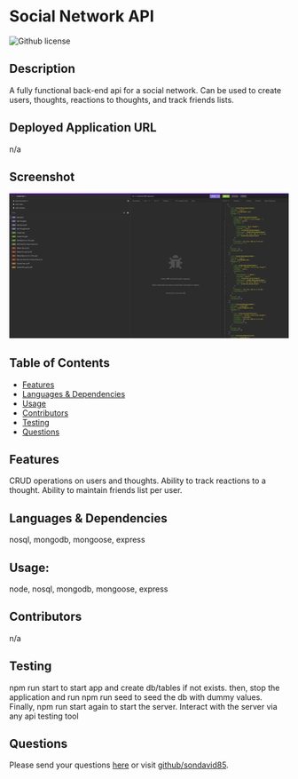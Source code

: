 # Social Network API 
  ![Github license](https://img.shields.io/badge/license--blue.svg)
  ## Description
  A fully functional back-end api for a social network. Can be used to create users, thoughts, reactions to thoughts, and track friends lists.
  ## Deployed Application URL
  n/a
  ## Screenshot
  ![alt-text](./dist/screenshot.jpeg)
  ## Table of Contents
  * [Features](#features)
  * [Languages & Dependencies](#languagesanddependencies)
  * [Usage](#Usage)
  * [Contributors](#contributors)
  * [Testing](#testing)
  * [Questions](#questions)
  ## Features
  CRUD operations on users and thoughts. Ability to track reactions to a thought. Ability to maintain friends list per user.
  ## Languages & Dependencies
  nosql, mongodb, mongoose, express
  ## Usage:
  node, nosql, mongodb, mongoose, express
  ## Contributors
  n/a
  ## Testing
  npm run start to start app and create db/tables if not exists. then, stop the application and run npm run seed to seed the db with dummy values. Finally, npm run start again to start the server. Interact with the server via any api testing tool
  ## Questions
  Please send your questions [here](mailto:sondavid85@yahoo.com?subject=[GitHub]%20Dev%20Connect) or visit [github/sondavid85](https://github.com/sondavid85).
  